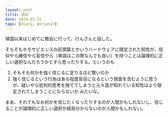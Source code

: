 ```yaml
---
layout: post
title: 信仰
date: 2024-03-31
tags: [diary, personal]
---
```


帰国以来はじめてに教会に行って、けんさんと話した。

そもそもホモサピエンスの前頭葉とかいうハードウェアに限定された知性が、信仰やら確信やら盲信やら（単語はこの際なんでも良い）を持つことは論理的に正しい選択なんだろうかとすら思ったりする。というのも
1. そもそも何かを強く信じるに足りるほど賢いのか
2. 強く信じるという行為はある程度盲目になるという側面を含むように思うが、疑いやら批判的思考を捨ててしまうと元々高が知れている知性はより限定されてしまうことにならないか
みたいな。

まあ、それでもなお何かを信じたくなったりするのが人間かもしれないし、信じることが論理的に正しい選択か結局分からないのが人間かもしれない。

